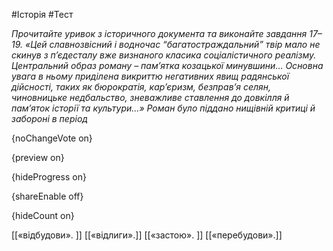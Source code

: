 #Історія #Тест

*Прочитайте уривок з історичного документа та виконайте завдання 17–19. «Цей славнозвісний і водночас “багатостраждальний” твір мало не скинув з п’єдесталу вже визнаного класика соціалістичного реалізму. Центральний образ роману – пам’ятка козацької минувшини… Основна увага в ньому приділена викриттю негативних явищ радянської дійсності, таких як бюрократія, кар’єризм, безправ’я селян, чиновницьке недбальство, зневажливе ставлення до довкілля й пам’яток історії та культури...» Роман було піддано нищівній критиці й забороні в період*

{noChangeVote on}

{preview on}

{hideProgress on}

{shareEnable off}

{hideCount on}

[[«відбудови». ]]
[[«відлиги».]]
[[«застою». ]]
[[«перебудови».]]
